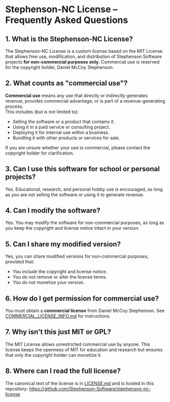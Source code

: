 # Stephenson-NC License – Frequently Asked Questions

## 1. What is the Stephenson-NC License?
The Stephenson-NC License is a custom license based on the MIT License that allows free use, modification, and distribution of Stephenson Software projects **for non-commercial purposes only**. Commercial use is reserved for the copyright holder, Daniel McCoy Stephenson.

## 2. What counts as "commercial use"?
**Commercial use** means any use that directly or indirectly generates revenue, provides commercial advantage, or is part of a revenue-generating process.  
This includes (but is not limited to):
- Selling the software or a product that contains it.
- Using it in a paid service or consulting project.
- Deploying it for internal use within a business.
- Bundling it with other products or services for sale.

If you are unsure whether your use is commercial, please contact the copyright holder for clarification.

## 3. Can I use this software for school or personal projects?
Yes. Educational, research, and personal hobby use is encouraged, as long as you are not selling the software or using it to generate revenue.

## 4. Can I modify the software?
Yes. You may modify the software for non-commercial purposes, as long as you keep the copyright and license notice intact in your version.

## 5. Can I share my modified version?
Yes, you can share modified versions for non-commercial purposes, provided that:
- You include the copyright and license notice.
- You do not remove or alter the license terms.
- You do not monetize your version.

## 6. How do I get permission for commercial use?
You must obtain a **commercial license** from Daniel McCoy Stephenson. See [COMMERCIAL_LICENSE_INFO.md](./COMMERCIAL_LICENSE_INFO.md) for instructions.

## 7. Why isn't this just MIT or GPL?
The MIT License allows unrestricted commercial use by anyone. This license keeps the openness of MIT for education and research but ensures that only the copyright holder can monetize it.

## 8. Where can I read the full license?
The canonical text of the license is in [LICENSE.md](./LICENSE.md) and is hosted in this repository:
https://github.com/Stephenson-Software/stephenson-nc-license
